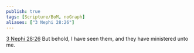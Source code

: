 ```yaml
---
publish: true
tags: [Scripture/BoM, noGraph]
aliases: ["3 Nephi 28:26"]
---
```

[3 Nephi 28:26](https://churchofjesuschrist.org/study/scriptures/bofm/3-ne/28?lang=eng&id=p26#p26) But behold, I have seen them, and they have ministered unto me.

